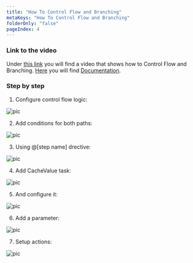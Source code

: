 ```yaml
---
title: "How To Control Flow and Branching"
metaKeys: "How To Control Flow and Branching"
folderOnly: "false"
pageIndex: 4
---
```



### Link to the video

Under [this link](https://profitbasedocs.blob.core.windows.net/videos/Data%20Flow%20-%20Control%20Flow%20and%20Branching.mp4) you will find a video that shows how to Control Flow and Branching. [Here](../../dataflows/index.md) you will find [Documentation](../../dataflows/index.md).
<br/>




### Step by step


1. Configure control flow logic:

![pic](https://profitbasedocs.blob.core.windows.net/images/HTbranch%20(1).png)

2. Add conditions for both paths: 

![pic](https://profitbasedocs.blob.core.windows.net/images/HTbranch%20(2).png)

3. Using @[step name] drective:
   
![pic](https://profitbasedocs.blob.core.windows.net/images/HTbranch%20(3).png)

4. Add CacheValue task:

![pic](https://profitbasedocs.blob.core.windows.net/images/HTbranch%20(4).png)

5. And configure it:

![pic](https://profitbasedocs.blob.core.windows.net/images/HTbranch%20(5).png)

6. Add a parameter:

![pic](https://profitbasedocs.blob.core.windows.net/images/HTbranch%20(6).png)

7. Setup actions:

![pic](https://profitbasedocs.blob.core.windows.net/images/HTbranch%20(7).png)
